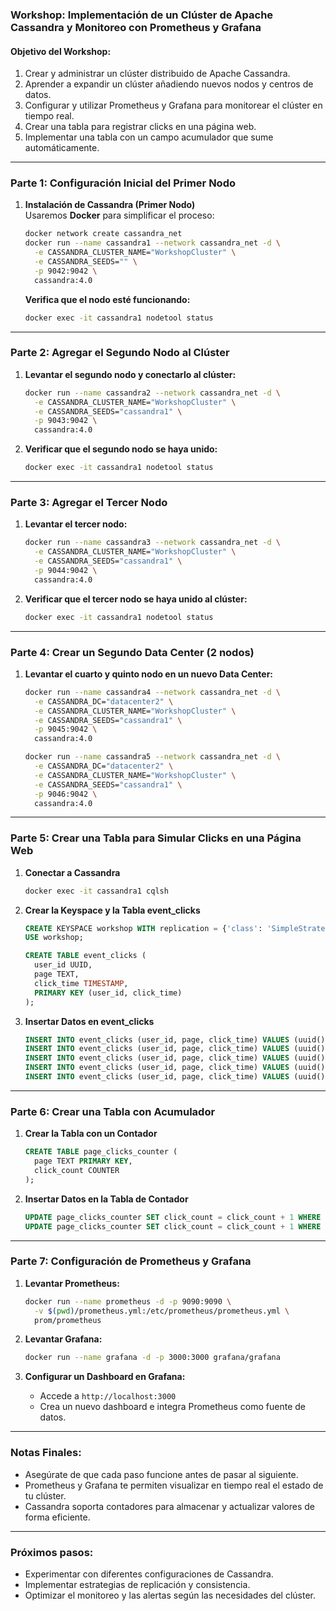 ### Workshop: Implementación de un Clúster de Apache Cassandra y Monitoreo con Prometheus y Grafana

#### **Objetivo del Workshop:**
1. Crear y administrar un clúster distribuido de Apache Cassandra.
2. Aprender a expandir un clúster añadiendo nuevos nodos y centros de datos.
3. Configurar y utilizar Prometheus y Grafana para monitorear el clúster en tiempo real.
4. Crear una tabla para registrar clicks en una página web.
5. Implementar una tabla con un campo acumulador que sume automáticamente.

---

### **Parte 1: Configuración Inicial del Primer Nodo**

1. **Instalación de Cassandra (Primer Nodo)**  
   Usaremos **Docker** para simplificar el proceso:
   ```bash
   docker network create cassandra_net
   docker run --name cassandra1 --network cassandra_net -d \
     -e CASSANDRA_CLUSTER_NAME="WorkshopCluster" \
     -e CASSANDRA_SEEDS="" \
     -p 9042:9042 \
     cassandra:4.0
   ```
   **Verifica que el nodo esté funcionando:**
   ```bash
   docker exec -it cassandra1 nodetool status
   ```

---

### **Parte 2: Agregar el Segundo Nodo al Clúster**

1. **Levantar el segundo nodo y conectarlo al clúster:**
   ```bash
   docker run --name cassandra2 --network cassandra_net -d \
     -e CASSANDRA_CLUSTER_NAME="WorkshopCluster" \
     -e CASSANDRA_SEEDS="cassandra1" \
     -p 9043:9042 \
     cassandra:4.0
   ```

2. **Verificar que el segundo nodo se haya unido:**
   ```bash
   docker exec -it cassandra1 nodetool status
   ```

---

### **Parte 3: Agregar el Tercer Nodo**

1. **Levantar el tercer nodo:**
   ```bash
   docker run --name cassandra3 --network cassandra_net -d \
     -e CASSANDRA_CLUSTER_NAME="WorkshopCluster" \
     -e CASSANDRA_SEEDS="cassandra1" \
     -p 9044:9042 \
     cassandra:4.0
   ```

2. **Verificar que el tercer nodo se haya unido al clúster:**
   ```bash
   docker exec -it cassandra1 nodetool status
   ```

---

### **Parte 4: Crear un Segundo Data Center (2 nodos)**

1. **Levantar el cuarto y quinto nodo en un nuevo Data Center:**
   ```bash
   docker run --name cassandra4 --network cassandra_net -d \
     -e CASSANDRA_DC="datacenter2" \
     -e CASSANDRA_CLUSTER_NAME="WorkshopCluster" \
     -e CASSANDRA_SEEDS="cassandra1" \
     -p 9045:9042 \
     cassandra:4.0

   docker run --name cassandra5 --network cassandra_net -d \
     -e CASSANDRA_DC="datacenter2" \
     -e CASSANDRA_CLUSTER_NAME="WorkshopCluster" \
     -e CASSANDRA_SEEDS="cassandra1" \
     -p 9046:9042 \
     cassandra:4.0
   ```

---

### **Parte 5: Crear una Tabla para Simular Clicks en una Página Web**

1. **Conectar a Cassandra**
   ```bash
   docker exec -it cassandra1 cqlsh
   ```

2. **Crear la Keyspace y la Tabla event_clicks**
   ```sql
   CREATE KEYSPACE workshop WITH replication = {'class': 'SimpleStrategy', 'replication_factor': 2};
   USE workshop;

   CREATE TABLE event_clicks (
     user_id UUID,
     page TEXT,
     click_time TIMESTAMP,
     PRIMARY KEY (user_id, click_time)
   );
   ```

3. **Insertar Datos en event_clicks**
   ```sql
   INSERT INTO event_clicks (user_id, page, click_time) VALUES (uuid(), 'homepage', toTimestamp(now()));
   INSERT INTO event_clicks (user_id, page, click_time) VALUES (uuid(), 'about', toTimestamp(now()));
   INSERT INTO event_clicks (user_id, page, click_time) VALUES (uuid(), 'contact', toTimestamp(now()));
   INSERT INTO event_clicks (user_id, page, click_time) VALUES (uuid(), 'services', toTimestamp(now()));
   INSERT INTO event_clicks (user_id, page, click_time) VALUES (uuid(), 'blog', toTimestamp(now()));
   ```

---

### **Parte 6: Crear una Tabla con Acumulador**

1. **Crear la Tabla con un Contador**
   ```sql
   CREATE TABLE page_clicks_counter (
     page TEXT PRIMARY KEY,
     click_count COUNTER
   );
   ```

2. **Insertar Datos en la Tabla de Contador**
   ```sql
   UPDATE page_clicks_counter SET click_count = click_count + 1 WHERE page = 'homepage';
   UPDATE page_clicks_counter SET click_count = click_count + 1 WHERE page = 'about';
   ```

---

### **Parte 7: Configuración de Prometheus y Grafana**

1. **Levantar Prometheus:**  
   ```bash
   docker run --name prometheus -d -p 9090:9090 \
     -v $(pwd)/prometheus.yml:/etc/prometheus/prometheus.yml \
     prom/prometheus
   ```

2. **Levantar Grafana:**
   ```bash
   docker run --name grafana -d -p 3000:3000 grafana/grafana
   ```

3. **Configurar un Dashboard en Grafana:**
   - Accede a `http://localhost:3000`
   - Crea un nuevo dashboard e integra Prometheus como fuente de datos.

---

### **Notas Finales:**
- Asegúrate de que cada paso funcione antes de pasar al siguiente.
- Prometheus y Grafana te permiten visualizar en tiempo real el estado de tu clúster.
- Cassandra soporta contadores para almacenar y actualizar valores de forma eficiente.

---

### **Próximos pasos:**
- Experimentar con diferentes configuraciones de Cassandra.
- Implementar estrategias de replicación y consistencia.
- Optimizar el monitoreo y las alertas según las necesidades del clúster.

